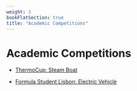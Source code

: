 ```yaml
---
weight: 3
bookFlatSection: true
title: "Academic Competitions"
---
```


# **Academic Competitions**


- [ThermoCup: Steam Boat](https://ricardochin.com/docs/competitions/thermocup/)

- [Formula Student Lisbon: Electric Vehicle](https://ricardochin.com/docs/competitions/fst/)

